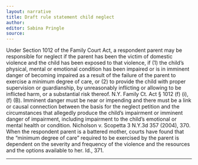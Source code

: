 ```yaml
---
layout: narrative
title: Draft rule statement child neglect
author:
editor: Sabina Pringle
source:
---
```


Under Section 1012 of the Family Court Act, a respondent parent may be responsible for neglect if the parent has been the victim of domestic violence and the child has been exposed to that violence, if (1) the child’s physical, mental or emotional condition has been impaired or is in imminent danger of becoming impaired as a result of the failure of the parent to exercise a minimum degree of care, or (2) to provide the child with proper supervision or guardianship, by unreasonably inflicting or allowing to be inflicted harm, or a substantial risk thereof. N.Y. Family Ct. Act § 1012 (f) (i), (f) (B).  Imminent danger must be near or impending and there must be a link or causal connection between the basis for the neglect petition and the circumstances that allegedly produce the child’s impairment or imminent danger of impairment, including impairment to the child’s emotional or mental health or condition. Nicholson v. Scopetta 3 N.Y.3d 357 (2004), 370. When the respondent parent is a battered mother, courts have found that the “minimum degree of care” required to be exercised by the parent is dependent on the severity and frequency of the violence and the resources and the options available to her. Id., 371. 

---
